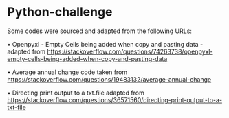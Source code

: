 # Python-challenge

Some codes were sourced and adapted from the following URLs:

•	Openpyxl - Empty Cells being added when copy and pasting data - adapted from https://stackoverflow.com/questions/74263738/openpyxl-empty-cells-being-added-when-copy-and-pasting-data

•	Average annual change code taken from https://stackoverflow.com/questions/19483132/average-annual-change

•	Directing print output to a txt.file adapted from https://stackoverflow.com/questions/36571560/directing-print-output-to-a-txt-file
